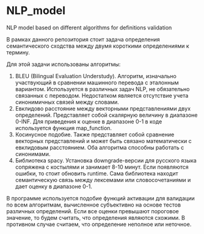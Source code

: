 # NLP_model
NLP model based on different algorithms for definitions validation

В рамках данного репозитория стоит задача определения семантического сходства между двумя короткими определениями к термину.

Для этой задачи использованы алгоритмы:
1. BLEU (Bilingual Evaluation Understudy). Алгоритм, изначально участвующий в сравнении машинного перевода с эталонным вариантом. Используется в различных задач NLP, не обязательно связанных с переводом. Недостатком является отсутствие учета синонимичных связей между словами.
2. Евклидово расстояние между векторными представлениями двух определений. Представляет собой скалярную величину в диапазоне 0-INF. Для приведения к оценке в диапазоне 0-1 в коде используется функция map_function.
3. Косинусное подобие. Также представляет собой сравнение векторных представлений и может быть связано математически с евклидовым расстоянием. Оба алгоритма способны работать с синонимами.
4. Библиотека spacy. Установка downgrade-версии для русского языка сопряжена с костылями и занимает 8-10 минут. Если появляются ошибки, то стоит обновить runtime. Сама библиотека находит семантическую связь между лексемами или словосочетаниями и дает оценку в диапазоне 0-1.

В программе используется подобие функций активации для валидации по всем алгоритмам, вычисленное субъективно на основе тестов различных определений. Если все оценки превышают пороговое значение, то будем считать, что определения являются схожими. В противном случае считаем, что определение неполное или неточное. 
